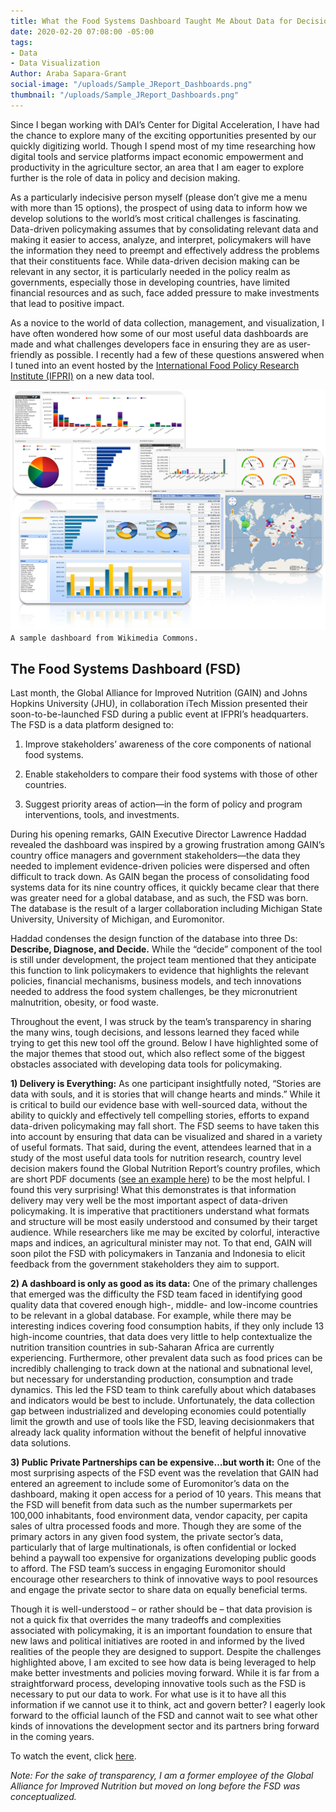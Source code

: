 ```yaml
---
title: What the Food Systems Dashboard Taught Me About Data for Decision Making
date: 2020-02-20 07:08:00 -05:00
tags:
- Data
- Data Visualization
Author: Araba Sapara-Grant
social-image: "/uploads/Sample_JReport_Dashboards.png"
thumbnail: "/uploads/Sample_JReport_Dashboards.png"
---
```


Since I began working with DAI’s Center for Digital Acceleration, I have had the chance to explore many of the exciting opportunities presented by our quickly digitizing world. Though I spend most of my time researching how digital tools and service platforms impact economic empowerment and productivity in the agriculture sector, an area that I am eager to explore further is the role of data in policy and decision making.

<!--more-->

As a particularly indecisive person myself (please don’t give me a menu with more than 15 options), the prospect of using data to inform how we develop solutions to the world’s most critical challenges is fascinating. Data-driven policymaking assumes that by consolidating relevant data and making it easier to access, analyze, and interpret, policymakers will have the information they need to preempt and effectively address the problems that their constituents face. While data-driven decision making can be relevant in any sector, it is particularly needed in the policy realm as governments, especially those in developing countries, have limited financial resources and as such, face added pressure to make investments that lead to positive impact.

As a novice to the world of data collection, management, and visualization, I have often wondered how some of our most useful data dashboards are made and what challenges developers face in ensuring they are as user-friendly as possible. I recently had a few of these questions answered when I tuned into an event hosted by the [International Food Policy Research Institute (IFPRI)](https://www.ifpri.org/) on a new data tool.

![Sample_JReport_Dashboards.png](/uploads/Sample_JReport_Dashboards.png)`A sample dashboard from Wikimedia Commons.`

## The Food Systems Dashboard (FSD)

Last month, the Global Alliance for Improved Nutrition (GAIN) and Johns Hopkins University (JHU), in collaboration iTech Mission presented their soon-to-be-launched FSD during a public event at IFPRI’s headquarters. The FSD is a data platform designed to:

1. Improve stakeholders’ awareness of the core components of national food systems.

2. Enable stakeholders to compare their food systems with those of other countries.

3. Suggest priority areas of action—in the form of policy and program interventions, tools, and investments.

During his opening remarks, GAIN Executive Director Lawrence Haddad revealed the dashboard was inspired by a growing frustration among GAIN’s country office managers and government stakeholders—the data they needed to implement evidence-driven policies were dispersed and often difficult to track down. As GAIN began the process of consolidating food systems data for its nine country offices, it quickly became clear that there was greater need for a global database, and as such, the FSD was born. The database is the result of a larger collaboration including Michigan State University, University of Michigan, and Euromonitor.

Haddad condenses the design function of the database into three Ds: **Describe, Diagnose, and Decide.** While the “decide” component of the tool is still under development, the project team mentioned that they anticipate this function to link policymakers to evidence that highlights the relevant policies, financial mechanisms, business models, and tech innovations needed to address the food system challenges, be they micronutrient malnutrition, obesity, or food waste.

Throughout the event, I was struck by the team’s transparency in sharing the many wins, tough decisions, and lessons learned they faced while trying to get this new tool off the ground. Below I have highlighted some of the major themes that stood out, which also reflect some of the biggest obstacles associated with developing data tools for policymaking.

**1) Delivery is Everything:** As one participant insightfully noted, “Stories are data with souls, and it is stories that will change hearts and minds.” While it is critical to build our evidence base with well-sourced data, without the ability to quickly and effectively tell compelling stories, efforts to expand data-driven policymaking may fall short. The FSD seems to have taken this into account by ensuring that data can be visualized and shared in a variety of useful formats. That said, during the event, attendees learned that in a study of the most useful data tools for nutrition research, country level decision makers found the Global Nutrition Report’s country profiles, which are short PDF documents ([see an example here](https://globalnutritionreport.org/media/profiles/v2.1/pdfs/ghana.pdf)) to be the most helpful. I found this very surprising! What this demonstrates is that information delivery may very well be the most important aspect of data-driven policymaking. It is imperative that practitioners understand what formats and structure will be most easily understood and consumed by their target audience. While researchers like me may be excited by colorful, interactive maps and indices, an agricultural minister may not. To that end, GAIN will soon pilot the FSD with policymakers in Tanzania and Indonesia to elicit feedback from the government stakeholders they aim to support.

**2) A dashboard is only as good as its data:** One of the primary challenges that emerged was the difficulty the FSD team faced in identifying good quality data that covered enough high-, middle- and low-income countries to be relevant in a global database. For example, while there may be interesting indices covering food consumption habits, if they only include 13 high-income countries, that data does very little to help contextualize the nutrition transition countries in sub-Saharan Africa are currently experiencing. Furthermore, other prevalent data such as food prices can be incredibly challenging to track down at the national and subnational level, but necessary for understanding production, consumption and trade dynamics. This led the FSD team to think carefully about which databases and indicators would be best to include. Unfortunately, the data collection gap between industrialized and developing economies could potentially limit the growth and use of tools like the FSD, leaving decisionmakers that already lack quality information without the benefit of helpful innovative data solutions.

**3) Public Private Partnerships can be expensive…but worth it:** One of the most surprising aspects of the FSD event was the revelation that GAIN had entered an agreement to include some of Euromonitor’s data on the dashboard, making it open access for a period of 10 years. This means that the FSD will benefit from data such as the number supermarkets per 100,000 inhabitants, food environment data, vendor capacity, per capita sales of ultra processed foods and more. Though they are some of the primary actors in any given food system, the private sector’s data, particularly that of large multinationals, is often confidential or locked behind a paywall too expensive for organizations developing public goods to afford. The FSD team’s success in engaging Euromonitor should encourage other researchers to think of innovative ways to pool resources and engage the private sector to share data on equally beneficial terms.

Though it is well-understood – or rather should be – that data provision is not a quick fix that overrides the many tradeoffs and complexities associated with policymaking, it is an important foundation to ensure that new laws and political initiatives are rooted in and informed by the lived realities of the people they are designed to support. Despite the challenges highlighted above, I am excited to see how data is being leveraged to help make better investments and policies moving forward. While it is far from a straightforward process, developing innovative tools such as the FSD is necessary to put our data to work. For what use is it to have all this information if we cannot use it to think, act and govern better? I eagerly look forward to the official launch of the FSD and cannot wait to see what other kinds of innovations the development sector and its partners bring forward in the coming years.

To watch the event, click [here](https://www.ifpri.org/event/food-systems-dashboard-how-it-will-work).

*Note: For the sake of transparency, I am a former employee of the Global Alliance for Improved Nutrition but moved on long before the FSD was conceptualized.*